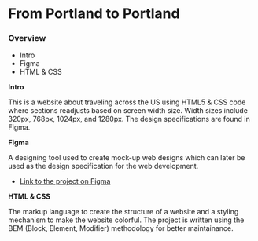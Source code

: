 # From Portland to Portland

### Overview
* Intro
* Figma
* HTML & CSS

**Intro**

This is a website about traveling across the US using HTML5 & CSS code where sections readjusts based on screen width size. Width sizes include 320px, 768px, 1024px, and 1280px. The design specifications are found in Figma. 

**Figma**

A designing tool used to create mock-up web designs which can later be used as the design specification for the web development.
* [Link to the project on Figma](https://www.figma.com/file/xM9rNsdK4iNcFJmDZho3Aw/Sprint-3%3A-From-Portland-to-Portland-%2F-desktop-%2B-mobile?node-id=500%3A0)

**HTML & CSS**

The markup language to create the structure of a website and a styling mechanism to make the website colorful. The project is written using the BEM (Block, Element, Modifier) methodology for better maintainance.
